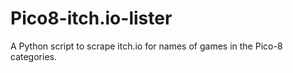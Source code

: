 # Pico8-itch.io-lister
A Python script to scrape itch.io for names of games in the Pico-8 categories. 
